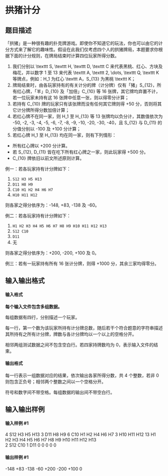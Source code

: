 
# 拱猪计分
## 题目描述
「拱猪」是一种很有趣的扑克牌游戏。即使你不知道它的玩法，你也可以由它的计分方式来了解它的趣味性。假设在此我们仅考虑四个人的拱猪牌局，本题要求你根据下面的计分规则，在牌局结束时计算四位玩家所得分数。

1. 我们分别以 \texttt S, \texttt H, \texttt D, \texttt C 来代表黑桃、红心、方块及梅花，并以数字 1 至 13 来代表 \texttt A, \texttt 2, \dots, \texttt Q, \texttt K 等牌点，例如：H_1 为红心 \texttt A，S_{13} 为黑桃 \texttt K；
2. 牌局结束时，由各玩家持有的有关计分的牌（计分牌）仅有「猪」S_{12}，所有红心牌，「羊」D_{10} 及「加倍」C_{10} 等 16 张牌，其它牌均弃置不计，若一位玩家未持有这 16 张牌中任意一张，则以得零分计算；
3. 若持有 C_{10} 牌的玩家只有该张牌而没有任何其它牌则得 +50 分，否则将其它计分牌所得分数加倍计算；
4. 若红心牌不在同一家，则 H_1 至 H_{13} 等 13 张牌均以负分计，其数值依次为 -50, -2, -3, -4, -5, -6, -7, -8, -9, -10, -20, -30, -40，且 S_{12} 与 D_{11} 的分值分别以 -100 及 +100 分计算；
5. 若红心牌 H_1 至 H_{13} 均在同一家，则有下列情形：

+ 所有红心牌以 +200 分计算。
+ 若 S_{12}, D_{11} 皆在吃下所有红心牌之一家，则此玩家得 +500 分。
+ C_{10} 牌依旧以前文所述原则计算。

例一：若各玩家持有计分牌如下：

1. `S12 H3 H5 H13`
2. `D11 H8 H9`
3. `C10 H1 H2 H4 H6 H7`
4. `H10 H11 H12`

则各家之得分依序为：-148, +83, -138 及 -60。

例二：若各玩家持有计分牌如下：

1. `H1 H2 H3 H4 H5 H6 H7 H8 H9 H10 H11 H12 H13`
2. `S12 C10`
3. `D11`
4. 无

则各家之得分依序为：+200, -200, +100 及 0。

例三：若有一玩家持有所有 16 张计分牌，则得 +1000 分，其余三家均得零分。
## 输入输出格式
#### 输入格式

**每个输入文件包含多组数据。**

每组数据有四行，分别描述一个玩家。

每一行，第一个数为该玩家所持有计分牌总数，随后若干个符合题意的字符串描述其所持有之所有计分牌，牌数与各计分牌均以一个以上的空格分开。

相邻两组测试数据之间不包含空白行。若四家持牌数均为 0，表示输入文件的结束。
#### 输出格式

每一行表示一组数据对应的结果，依次输出各家所得分数，共 4 个整数，若非 0 则包含正负号；相邻两个整数之间以一个空格分开。

符号和数字间不带空格。每组数据的输出间不带空白行。
## 输入输出样例
#### 输入样例 #1
4  S12  H3  H5  H13
3  D11  H8  H9
6  C10  H1  H2  H4  H6  H7
3  H10  H11 H12
13 H1  H2  H3  H4  H5  H6  H7  H8  H9  H10  H11  H12  H13  
2  S12  C10
1  D11
0
0
0
0
0

#### 输出样例 #1
-148 +83 -138 -60
+200 -200 +100 0

